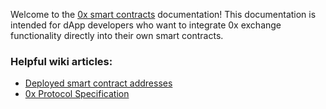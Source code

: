 Welcome to the [0x smart contracts](https://github.com/0xProject/0x-monorepo/tree/development/contracts/core) documentation! This documentation is intended for dApp developers who want to integrate 0x exchange functionality directly into their own smart contracts.

### Helpful wiki articles:

*   [Deployed smart contract addresses](https://0xproject.com/wiki#Deployed-Addresses)
*   [0x Protocol Specification](https://github.com/0xProject/0x-protocol-specification/blob/master/v2/v2-specification.md)
